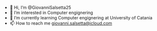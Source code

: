- 👋 Hi, I’m @GiovanniSalsetta25
- 👀 I’m interested in Computer engignering
- 🌱 I’m currently learning Computer engignering at University of Catania
- 📫 How to reach me giovanni.salsetta@icloud.com

<!---
GiovanniSalsetta25/GiovanniSalsetta25 is a ✨ special ✨ repository because its `README.md` (this file) appears on your GitHub profile.
You can click the Preview link to take a look at your changes.
--->

